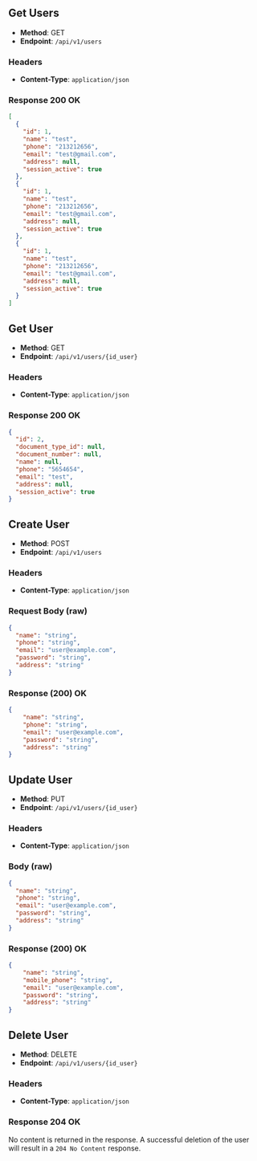 ## Get Users

- **Method**: GET
- **Endpoint**: `/api/v1/users`

### Headers

- **Content-Type**: `application/json`

### Response 200 OK

```json
[
  {
    "id": 1,
    "name": "test",
    "phone": "213212656",
    "email": "test@gmail.com",
    "address": null,
    "session_active": true
  },
  {
    "id": 1,
    "name": "test",
    "phone": "213212656",
    "email": "test@gmail.com",
    "address": null,
    "session_active": true
  },
  {
    "id": 1,
    "name": "test",
    "phone": "213212656",
    "email": "test@gmail.com",
    "address": null,
    "session_active": true
  }
]
```

## Get User

- **Method**: GET
- **Endpoint**: `/api/v1/users/{id_user}`

### Headers

- **Content-Type**: `application/json`

### Response 200 OK

```json
{
  "id": 2,
  "document_type_id": null,
  "document_number": null,
  "name": null,
  "phone": "5654654",
  "email": "test",
  "address": null,
  "session_active": true
}
```

## Create User

- **Method**: POST
- **Endpoint**: `/api/v1/users`

### Headers

- **Content-Type**: `application/json`

### Request Body (raw)

```json
{
  "name": "string",
  "phone": "string",
  "email": "user@example.com",
  "password": "string",
  "address": "string"
}
```

### Response (200) OK

```json
{
    "name": "string",
    "phone": "string",
    "email": "user@example.com",
    "password": "string",
    "address": "string"
}
```

## Update User

- **Method**: PUT
- **Endpoint**: `/api/v1/users/{id_user}`

### Headers

- **Content-Type**: `application/json`

### Body (raw)

```json
{
  "name": "string",
  "phone": "string",
  "email": "user@example.com",
  "password": "string",
  "address": "string"
}
```

### Response (200) OK
```json
{
    "name": "string",
    "mobile_phone": "string",
    "email": "user@example.com",
    "password": "string",
    "address": "string"
}
```

## Delete User

- **Method**: DELETE
- **Endpoint**: `/api/v1/users/{id_user}`

### Headers

- **Content-Type**: `application/json`

### Response 204 OK

No content is returned in the response. A successful deletion of the user will result in a `204 No Content` response.
